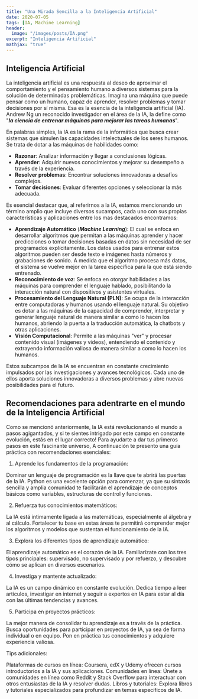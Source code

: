 ```yaml
---
title: "Una Mirada Sencilla a la Inteligencia Artificial"
date: 2020-07-05
tags: [IA, Machine Learning]
header:
  image: "/images/posts/IA.png"
excerpt: "Inteligencia Artificial"
mathjax: "true"
---
```

## Inteligencia Artificial 

La inteligencia artificial es una respuesta al deseo de aproximar el comportamiento y el pensamiento humano a diversos sistemas para la solución de determinadas problemáticas. Imagina una máquina que puede pensar como un humano, capaz de aprender, resolver problemas y tomar decisiones por sí misma. Esa es la esencia de la inteligencia artificial (IA). Andrew Ng un reconocido investigador en el área de la IA, la define como "***la ciencia de entrenar máquinas para mejorar las tareas humanas***".

En palabras simples, la IA es la rama de la informática que busca crear sistemas que simulen las capacidades intelectuales de los seres humanos. Se trata de dotar a las máquinas de habilidades como:

* **Razonar**: Analizar información y llegar a conclusiones lógicas.
* **Aprender**: Adquirir nuevos conocimientos y mejorar su desempeño a través de la experiencia.
* **Resolver problemas**: Encontrar soluciones innovadoras a desafíos complejos.
* **Tomar decisiones**: Evaluar diferentes opciones y seleccionar la más adecuada.

Es esencial destacar que, al referirnos a la IA, estamos mencionando un término amplio que incluye diversos sucampos, cada uno con sus propias características y aplicaciones entre los mas destacados encontramos:  


* **Aprendizaje Automático** (***Machine Learning***): El cual se enfoca en desarrollar algoritmos que permitan a las máquinas aprender y hacer predicciones o tomar decisiones basadas en datos sin necesidad de ser programados explícitamente. Los datos usados para entrenar estos algoritmos pueden ser desde texto e imágenes hasta números y grabaciones de sonido. A medida que el algoritmo procesa más datos, el sistema se vuelve mejor en la tarea específica para la que está siendo entrenado.
* **Reconocimiento de voz**: Se enfoca en otorgar habilidades a las máquinas para comprender el lenguaje hablado, posibilitando la interacción natural con dispositivos y asistentes virtuales.
* **Procesamiento del Lenguaje Natural (PLN)**: Se ocupa de la interacción entre computadoras y humanos usando el lenguaje natural. Su objetivo es dotar a las máquinas de la capacidad de comprender, interpretar y generar lenguaje natural de manera similar a como lo hacen los humanos, abriendo la puerta a la traducción automática, la chatbots y otras aplicaciones.
* **Visión Computacional**: Permite a las máquinas "ver" y procesar contenido visual (imágenes y videos), entendiendo el contenido y extrayendo información valiosa de manera similar a como lo hacen los humanos. 

Estos subcampos de la IA se encuentran en constante crecimiento impulsados por las investigaciones y avances tecnológicos. Cada uno de ellos aporta soluciones innovadoras a diversos problemas y abre nuevas posibilidades para el futuro.


## Recomendaciones para adentrarte en el mundo de la Inteligencia Artificial

Como se mencionó anteriormente, la IA está revolucionando el mundo a pasos agigantados, y si te sientes intrigado por este campo en constante evolución, estás en el lugar correcto! Para ayudarte a dar tus primeros pasos en este fascinante universo, A continuación te presento una guía práctica con recomendaciones esenciales:

1. Aprende los fundamentos de la programación:

Dominar un lenguaje de programación es la llave que te abrirá las puertas de la IA. Python es una excelente opción para comenzar, ya que su sintaxis sencilla y amplia comunidad te facilitarán el aprendizaje de conceptos básicos como variables, estructuras de control y funciones.

2. Refuerza tus conocimientos matemáticos:

La IA está íntimamente ligada a las matemáticas, especialmente al álgebra y al cálculo. Fortalecer tu base en estas áreas te permitirá comprender mejor los algoritmos y modelos que sustentan el funcionamiento de la IA.

3. Explora los diferentes tipos de aprendizaje automático:

El aprendizaje automático es el corazón de la IA. Familiarízate con los tres tipos principales: supervisado, no supervisado y por refuerzo, y descubre cómo se aplican en diversos escenarios.

4. Investiga y mantente actualizado:

La IA es un campo dinámico en constante evolución. Dedica tiempo a leer artículos, investigar en internet y seguir a expertos en IA para estar al día con las últimas tendencias y avances.

5. Participa en proyectos prácticos:

La mejor manera de consolidar tu aprendizaje es a través de la práctica. Busca oportunidades para participar en proyectos de IA, ya sea de forma individual o en equipo. Pon en práctica tus conocimientos y adquiere experiencia valiosa.

Tips adicionales:

Plataformas de cursos en línea: Coursera, edX y Udemy ofrecen cursos introductorios a la IA y sus aplicaciones.
Comunidades en línea: Únete a comunidades en línea como Reddit y Stack Overflow para interactuar con otros entusiastas de la IA y resolver dudas.
Libros y tutoriales: Explora libros y tutoriales especializados para profundizar en temas específicos de IA.


